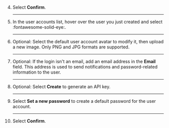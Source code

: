 4. Select **Confirm**.

    ---

5. In the user accounts list, hover over the user you just created and select :fontawesome-solid-eye:.

    ---

6. Optional: Select the default user account avatar to modify it, then upload a new image. Only PNG and JPG formats are supported.

    ---

7. Optional: If the login isn't an email, add an email address in the **Email** field. This address is used to send notifications and password-related information to the user.

    ---

8. Optional: Select **Create** to generate an API key.

    ---

9. Select **Set a new password** to create a default password for the user account.

    ---

10. Select **Confirm**.